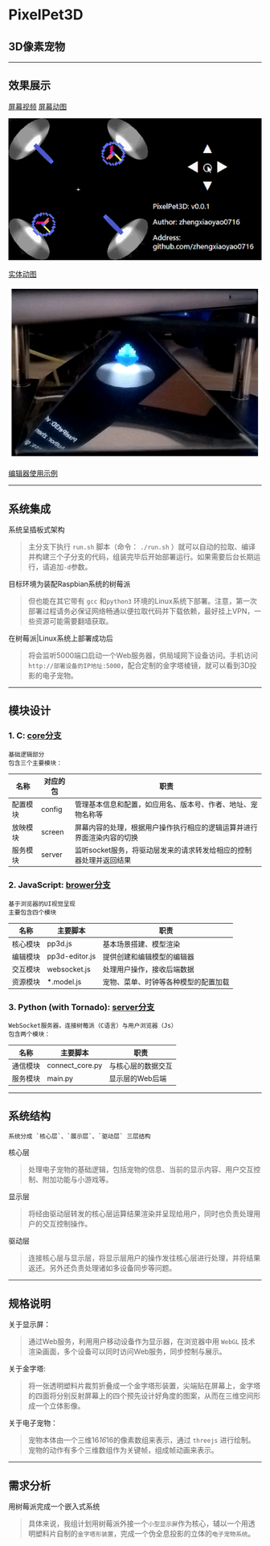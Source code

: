 # PixelPet3D
## 3D像素宠物

***
## 效果展示

[屏幕视频](./doc/assets/屏幕.flv)
[屏幕动图](./doc/assets/屏幕.gif)

![屏幕](./doc/assets/屏幕.gif)


[实体动图](./doc/assets/实体.gif)

![实体](./doc/assets/实体.gif)

[编辑器使用示例](./doc/assets/编辑.flv)

***
## 系统集成

系统呈插板式架构

> 主分支下执行 `run.sh` 脚本（命令： `./run.sh` ）就可以自动的拉取、编译并构建三个子分支的代码，组装完毕后开始部署运行。如果需要后台长期运行，请追加`-d`参数。

目标环境为装配Raspbian系统的树莓派

> 但也能在其它带有 `gcc` 和`python3` 环境的Linux系统下部署。注意，第一次部署过程请务必保证网络畅通以便拉取代码并下载依赖，最好挂上VPN，一些资源可能需要翻墙获取。

在树莓派|Linux系统上部署成功后

> 将会监听5000端口启动一个Web服务器，供局域网下设备访问。手机访问`http://部署设备的IP地址:5000`，配合定制的金字塔棱镜，就可以看到3D投影的电子宠物。


***
## 模块设计

### 1. C: [core分支](https://github.com/zhengxiaoyao0716/PixelPet3D/tree/core)

    基础逻辑部分
    包含三个主要模块：

|名称|对应的包|职责|
|--|--|--|
|配置模块|config|管理基本信息和配置，如应用名、版本号、作者、地址、宠物名称等|
|放映模块|screen|屏幕内容的处理，根据用户操作执行相应的逻辑运算并进行界面渲染内容的切换|
|服务模块|server|监听socket服务，将驱动层发来的请求转发给相应的控制器处理并返回结果|


### 2. JavaScript: [brower分支](https://github.com/zhengxiaoyao0716/PixelPet3D/tree/browser)

    基于浏览器的UI视觉呈现
    主要包含四个模块

|名称|主要脚本|职责|
|--|--|--|
|核心模块|pp3d.js|基本场景搭建、模型渲染|
|编辑模块|pp3d-editor.js|提供创建和编辑模型的编辑器|
|交互模块|websocket.js|处理用户操作，接收后端数据|
|资源模块|*.model.js|宠物、菜单、时钟等各种模型的配置加载|

### 3. Python (with Tornado): [server分支](https://github.com/zhengxiaoyao0716/PixelPet3D/tree/server)

    WebSocket服务器，连接树莓派（C语言）与用户浏览器（Js）
    包含两个模块：

|名称|主要脚本|职责|
|--|--|--|
|通信模块|connect_core.py|与核心层的数据交互|
|服务模块|main.py|显示层的Web后端|


***
## 系统结构

    系统分成 `核心层`、`展示层`、`驱动层` 三层结构

核心层

> 处理电子宠物的基础逻辑，包括宠物的信息、当前的显示内容、用户交互控制、附加功能与小游戏等。

显示层

>将经由驱动层转发的核心层运算结果渲染并呈现给用户，同时也负责处理用户的交互控制操作。

驱动层

> 连接核心层与显示层，将显示层用户的操作发往核心层进行处理，并将结果返还。另外还负责处理诸如多设备同步等问题。


***
## 规格说明

关于显示屏：

> 通过Web服务，利用用户移动设备作为显示器，在浏览器中用 `WebGL` 技术渲染画面，多个设备可以同时访问Web服务，同步控制与展示。

关于金字塔:

> 将一张透明塑料片裁剪折叠成一个金字塔形装置，尖端贴在屏幕上，金字塔的四面将分别反射屏幕上的四个预先设计好角度的图案，从而在三维空间形成一个立体影像。

关于电子宠物：

> 宠物本体由一个三维16*16*16的像素数组来表示，通过 `threejs` 进行绘制。宠物的动作有多个三维数组作为关键帧，组成帧动画来表示。


***
## 需求分析

用树莓派完成一个嵌入式系统

> 具体来说，我组计划用树莓派外接一个`小型显示屏`作为核心，辅以一个用透明塑料片自制的`金字塔形装置`，完成一个伪全息投影的立体的`电子宠物系统`。
